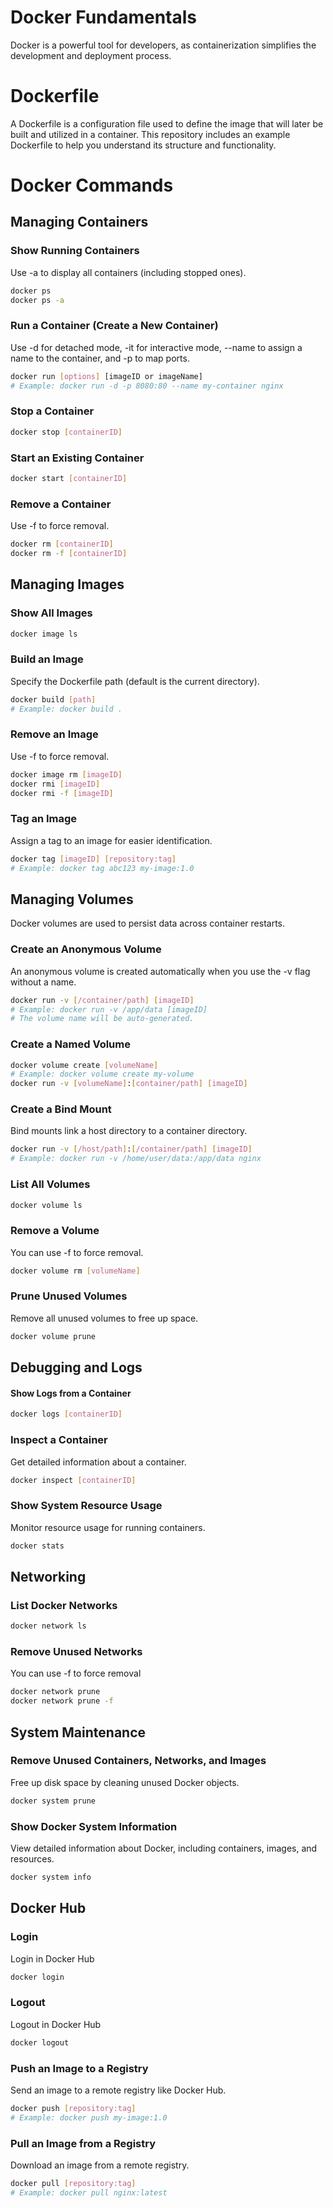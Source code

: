 # Docker Fundamentals
Docker is a powerful tool for developers, as containerization simplifies the development and deployment process.

# Dockerfile
A Dockerfile is a configuration file used to define the image that will later be built and utilized in a container.
This repository includes an example Dockerfile to help you understand its structure and functionality.

# Docker Commands
## Managing Containers
### Show Running Containers
Use -a to display all containers (including stopped ones).
```bash
docker ps
docker ps -a
```

### Run a Container (Create a New Container)
Use -d for detached mode, -it for interactive mode, --name to assign a name to the container, and -p to map ports.
```bash
docker run [options] [imageID or imageName]
# Example: docker run -d -p 8080:80 --name my-container nginx
```

### Stop a Container
```bash
docker stop [containerID]
```

### Start an Existing Container
```bash
docker start [containerID]
```

### Remove a Container
Use -f to force removal.
```bash
docker rm [containerID]
docker rm -f [containerID]
```

## Managing Images
### Show All Images
```bash
docker image ls
```

### Build an Image
Specify the Dockerfile path (default is the current directory).
```bash
docker build [path]
# Example: docker build .
```

### Remove an Image
Use -f to force removal.
```bash
docker image rm [imageID]
docker rmi [imageID]
docker rmi -f [imageID]
```

### Tag an Image
Assign a tag to an image for easier identification.
```bash
docker tag [imageID] [repository:tag]
# Example: docker tag abc123 my-image:1.0
```

## Managing Volumes
Docker volumes are used to persist data across container restarts.

### Create an Anonymous Volume
An anonymous volume is created automatically when you use the -v flag without a name.
```bash
docker run -v [/container/path] [imageID]
# Example: docker run -v /app/data [imageID]
# The volume name will be auto-generated.
```

### Create a Named Volume
```bash
docker volume create [volumeName]
# Example: docker volume create my-volume
docker run -v [volumeName]:[container/path] [imageID]
```

### Create a Bind Mount
Bind mounts link a host directory to a container directory.
```bash
docker run -v [/host/path]:[/container/path] [imageID]
# Example: docker run -v /home/user/data:/app/data nginx
```

### List All Volumes
```bash
docker volume ls
```

### Remove a Volume
You can use -f to force removal.
```bash
docker volume rm [volumeName]
```

### Prune Unused Volumes
Remove all unused volumes to free up space.
```bash
docker volume prune
```

## Debugging and Logs
#### Show Logs from a Container
```bash
docker logs [containerID]
```

### Inspect a Container
Get detailed information about a container.
```bash
docker inspect [containerID]
```

### Show System Resource Usage
Monitor resource usage for running containers.
```bash
docker stats
```

## Networking
### List Docker Networks
```bash
docker network ls
```

### Remove Unused Networks
You can use -f to force removal
```bash
docker network prune
docker network prune -f
```

## System Maintenance
### Remove Unused Containers, Networks, and Images
Free up disk space by cleaning unused Docker objects.
```bash
docker system prune
```

### Show Docker System Information
View detailed information about Docker, including containers, images, and resources.
```bash
docker system info
```

## Docker Hub
### Login
Login in Docker Hub
```bash
docker login
```

### Logout
Logout in Docker Hub
```bash
docker logout
```

### Push an Image to a Registry
Send an image to a remote registry like Docker Hub.
```bash
docker push [repository:tag]
# Example: docker push my-image:1.0
```

### Pull an Image from a Registry
Download an image from a remote registry.
```bash
docker pull [repository:tag]
# Example: docker pull nginx:latest
```